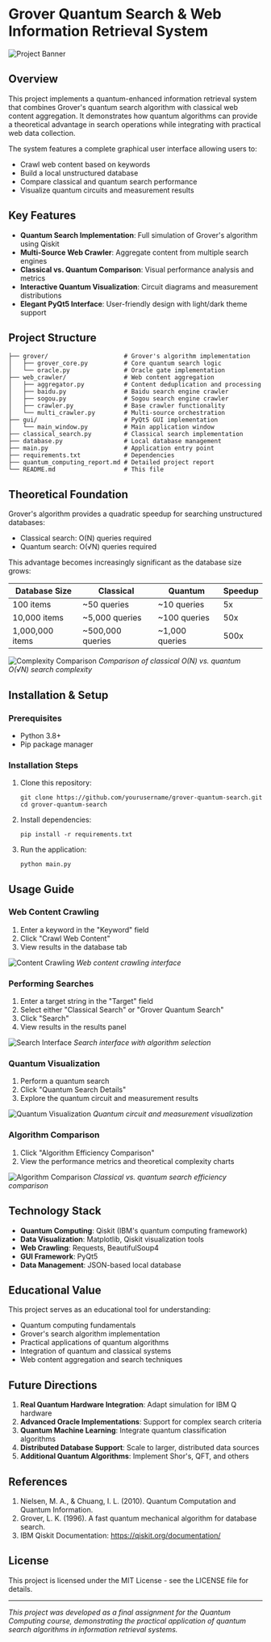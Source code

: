 # Grover Quantum Search & Web Information Retrieval System

![Project Banner](placeholder_project_banner.svg)

## Overview

This project implements a quantum-enhanced information retrieval system that combines Grover's quantum search algorithm with classical web content aggregation. It demonstrates how quantum algorithms can provide a theoretical advantage in search operations while integrating with practical web data collection.

The system features a complete graphical user interface allowing users to:
- Crawl web content based on keywords
- Build a local unstructured database
- Compare classical and quantum search performance
- Visualize quantum circuits and measurement results

## Key Features

- **Quantum Search Implementation**: Full simulation of Grover's algorithm using Qiskit
- **Multi-Source Web Crawler**: Aggregate content from multiple search engines
- **Classical vs. Quantum Comparison**: Visual performance analysis and metrics
- **Interactive Quantum Visualization**: Circuit diagrams and measurement distributions
- **Elegant PyQt5 Interface**: User-friendly design with light/dark theme support

## Project Structure

```
├── grover/                     # Grover's algorithm implementation
│   ├── grover_core.py          # Core quantum search logic
│   └── oracle.py               # Oracle gate implementation
├── web_crawler/                # Web content aggregation
│   ├── aggregator.py           # Content deduplication and processing
│   ├── baidu.py                # Baidu search engine crawler
│   ├── sogou.py                # Sogou search engine crawler
│   ├── crawler.py              # Base crawler functionality
│   └── multi_crawler.py        # Multi-source orchestration
├── gui/                        # PyQt5 GUI implementation
│   └── main_window.py          # Main application window
├── classical_search.py         # Classical search implementation
├── database.py                 # Local database management
├── main.py                     # Application entry point
├── requirements.txt            # Dependencies
├── quantum_computing_report.md # Detailed project report
└── README.md                   # This file
```

## Theoretical Foundation

Grover's algorithm provides a quadratic speedup for searching unstructured databases:
- Classical search: O(N) queries required
- Quantum search: O(√N) queries required

This advantage becomes increasingly significant as the database size grows:

| Database Size | Classical | Quantum | Speedup |
|---------------|-----------|---------|---------|
| 100 items     | ~50 queries | ~10 queries | 5x |
| 10,000 items  | ~5,000 queries | ~100 queries | 50x |
| 1,000,000 items | ~500,000 queries | ~1,000 queries | 500x |

![Complexity Comparison](placeholder_complexity_comparison.png)
*Comparison of classical O(N) vs. quantum O(√N) search complexity*

## Installation & Setup

### Prerequisites
- Python 3.8+ 
- Pip package manager

### Installation Steps
1. Clone this repository:
   ```
   git clone https://github.com/yourusername/grover-quantum-search.git
   cd grover-quantum-search
   ```

2. Install dependencies:
   ```
   pip install -r requirements.txt
   ```

3. Run the application:
   ```
   python main.py
   ```

## Usage Guide

### Web Content Crawling
1. Enter a keyword in the "Keyword" field
2. Click "Crawl Web Content"
3. View results in the database tab

![Content Crawling](placeholder_content_crawling.png)
*Web content crawling interface*

### Performing Searches
1. Enter a target string in the "Target" field
2. Select either "Classical Search" or "Grover Quantum Search"
3. Click "Search"
4. View results in the results panel

![Search Interface](placeholder_search_interface.png)
*Search interface with algorithm selection*

### Quantum Visualization
1. Perform a quantum search
2. Click "Quantum Search Details"
3. Explore the quantum circuit and measurement results

![Quantum Visualization](placeholder_quantum_visualization.png)
*Quantum circuit and measurement visualization*

### Algorithm Comparison
1. Click "Algorithm Efficiency Comparison"
2. View the performance metrics and theoretical complexity charts

![Algorithm Comparison](placeholder_algorithm_comparison.png)
*Classical vs. quantum search efficiency comparison*

## Technology Stack

- **Quantum Computing**: Qiskit (IBM's quantum computing framework)
- **Data Visualization**: Matplotlib, Qiskit visualization tools
- **Web Crawling**: Requests, BeautifulSoup4
- **GUI Framework**: PyQt5
- **Data Management**: JSON-based local database

## Educational Value

This project serves as an educational tool for understanding:
- Quantum computing fundamentals
- Grover's search algorithm implementation
- Practical applications of quantum algorithms
- Integration of quantum and classical systems
- Web content aggregation and search techniques

## Future Directions

1. **Real Quantum Hardware Integration**: Adapt simulation for IBM Q hardware
2. **Advanced Oracle Implementations**: Support for complex search criteria
3. **Quantum Machine Learning**: Integrate quantum classification algorithms
4. **Distributed Database Support**: Scale to larger, distributed data sources
5. **Additional Quantum Algorithms**: Implement Shor's, QFT, and others

## References

1. Nielsen, M. A., & Chuang, I. L. (2010). Quantum Computation and Quantum Information.
2. Grover, L. K. (1996). A fast quantum mechanical algorithm for database search.
3. IBM Qiskit Documentation: https://qiskit.org/documentation/

## License

This project is licensed under the MIT License - see the LICENSE file for details.

---

*This project was developed as a final assignment for the Quantum Computing course, demonstrating the practical application of quantum search algorithms in information retrieval systems.*